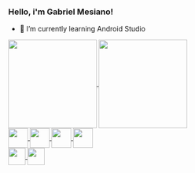 ### Hello, i'm Gabriel Mesiano!

- 🌱 I’m currently learning Android Studio

<a href="https://github.com/anuraghazra/github-readme-stats">
  <img height= "180cm" align="center" src="https://github-readme-stats.vercel.app/api?username=gabriel-mesiano&theme=github_dark" />
</a>
<a href="https://github.com/anuraghazra/convoychat">
  <img height= "180cm" align="center" src="https://github-readme-stats.vercel.app/api/top-langs/?username=gabriel-mesiano&layout=compact&theme=github_dark" />
</a>
<div>
  <a href="https://github.com/Gabriel-Mesiano"><img height= "40cm" align="center" src="https://cdn.jsdelivr.net/gh/devicons/devicon/icons/arduino/arduino-original-wordmark.svg" />
  <a href="https://github.com/Gabriel-Mesiano"><img height= "40cm" align="center" src="https://cdn.jsdelivr.net/gh/devicons/devicon/icons/c/c-original.svg" />
  <a href="https://github.com/Gabriel-Mesiano"><img height= "40cm" align="center" src="https://cdn.jsdelivr.net/gh/devicons/devicon/icons/java/java-original-wordmark.svg" />
  <a href="https://github.com/Gabriel-Mesiano"><img height= "40cm" align="center" src="https://cdn.jsdelivr.net/gh/devicons/devicon/icons/matlab/matlab-original.svg" />
</div>

    
    
<div>
  <a href="mailto: gabriel.mesiano@gmail.com"><img height= "35cm" align="center" src="https://img.shields.io/badge/Gmail-D14836?style=for-the-badge&logo=gmail&logoColor=white" />
  </a>
  <a href="https://www.linkedin.com/in/gabriel-mesiano-18407119b/"><img height= "35cm" align="center" src="https://img.shields.io/badge/LinkedIn-0077B5?style=for-the-badge&logo=linkedin&logoColor=white" />
  </a>
</div>
